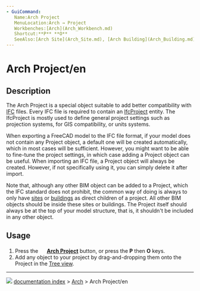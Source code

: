 ```yaml
---
- GuiCommand:
   Name:Arch Project
   MenuLocation:Arch → Project
   Workbenches:[Arch](Arch_Workbench.md)
   Shortcut:**P** **O**
   SeeAlso:[Arch Site](Arch_Site.md), [Arch Building](Arch_Building.md)
---
```


# Arch Project/en

## Description

The Arch Project is a special object suitable to add better compatibility with [IFC](Arch_IFC.md) files. Every IFC file is required to contain an [IfcProject](https://standards.buildingsmart.org/IFC/RELEASE/IFC4_1/FINAL/HTML/schema/ifckernel/lexical/ifcproject.htm) entity. The IfcProject is mostly used to define general project settings such as projection systems, for GIS compatibility, or units systems.

When exporting a FreeCAD model to the IFC file format, if your model does not contain any Project object, a default one will be created automatically, which in most cases will be sufficient. However, you might want to be able to fine-tune the project settings, in which case adding a Project object can be useful. When importing an IFC file, a Project object will always be created. However, if not specifically using it, you can simply delete it after import.

Note that, although any other BIM object can be added to a Project, which the IFC standard does not prohibit, the common way of doing is always to only have [sites](Arch_Site.md) or [buildings](Arch_Building.md) as direct children of a project. All other BIM objects should be inside these sites or buildings. The Project itself should always be at the top of your model structure, that is, it shouldn\'t be included in any other object.

## Usage

1.  Press the **<img src="images/Arch_Project.svg" width=16px> [Arch Project](Arch_Project.md)** button, or press the **P** then **O** keys.
2.  Add any object to your project by drag-and-dropping them onto the Project in the [Tree view](Tree_view.md).



---
![](images/Right_arrow.png) [documentation index](../README.md) > [Arch](Arch_Workbench.md) > Arch Project/en

